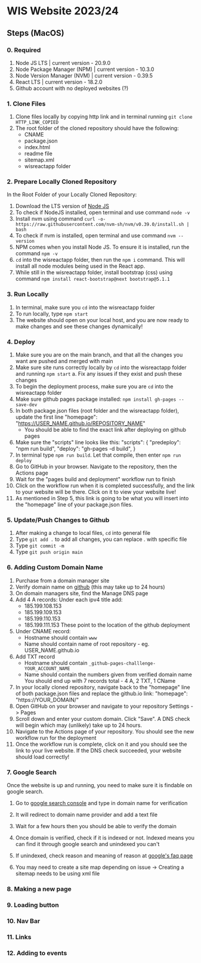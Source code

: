 # WIS Website 2023/24

## Steps (MacOS)
### 0. Required
1. Node JS LTS | current version - 20.9.0
2. Node Package Manager (NPM) | current version - 10.3.0
3. Node Version Manager (NVM) | current version - 0.39.5
4. React LTS | current version - 18.2.0
5. Github account with no deployed websites (?)

### 1. Clone Files
1. Clone files locally by copying http link and in terminal running ```git clone HTTP_LINK_COPIED```
2. The root folder of the cloned repository should have the following:
   - CNAME
   - package.json
   - index.html
   - readme file
   - sitemap.xml
   - wisreactapp folder

### 2. Prepare Locally Cloned Repository
In the Root Folder of your Locally Cloned Repository:
1. Download the LTS version of <a href="https://nodejs.org/en">Node JS</a>
2. To check if NodeJS installed, open terminal and use command ```node -v```
3. Install nvm using command ```curl -o- https://raw.githubusercontent.com/nvm-sh/nvm/v0.39.0/install.sh | bash```
4. To check if nvm is installed, open terminal and use command ```nvm --version```
5. NPM comes when you install Node JS. To ensure it is installed, run the command ```npm -v```
6. ```cd``` into the wisreactapp folder, then run the ```npm i``` command. This will install all node modules being used in the React app.
7. While still in the wisreactapp folder, install bootstrap (css) using command ```npm install react-bootstrap@next bootstrap@5.1.1```


### 3. Run Locally
1. In terminal, make sure you ```cd``` into the wisreactapp folder
2. To run locally, type ```npm start```
3. The website should open on your local host, and you are now ready to make changes and see these changes dynamically!

### 4. Deploy
1. Make sure you are on the main branch, and that all the changes you want are pushed and merged with main
2. Make sure site runs correctly locally by ```cd``` into the wisreactapp folder and running ```npm start```
   a. Fix any issues if they exist and push these changes
4. To begin the deployment process, make sure you are ```cd``` into the wisreactapp folder
5. Make sure github pages package installed: ```npm install gh-pages --save-dev```
6. In both package.json files (root folder and the wisreactapp folder), update the first line "homepage": "https://USER_NAME.github.io/REPOSITORY_NAME"
   - You should be able to find the exact link after deploying on github pages
8. Make sure the "scripts" line looks like this:
"scripts": {
  "predeploy": "npm run build",
  "deploy": "gh-pages -d build",
}
9. In terminal type ```npm run build```. Let that compile, then enter ```npm run deploy```
10. Go to GitHub in your browser. Navigate to the repository, then the Actions page
11. Wait for the "pages build and deployment" workflow run to finish
12. Click on the workflow run when it is completed successfully, and the link to your website will be there. Click on it to view your website live!
13. As mentioned in Step 5, this link is going to be what you will insert into the "homepage" line of your package.json files.

### 5. Update/Push Changes to Github
1. After making a change to local files, ```cd``` into general file
2. Type ```git add .``` to add all changes, you can replace . with specific file
3. Type ```git commit -m```
4. Type ```git push origin main```

### 6. Adding Custom Domain Name
1. Purchase from a domain manager site
2. Verify domain name on <a href="https://docs.github.com/en/pages/configuring-a-custom-domain-for-your-github-pages-site/managing-a-custom-domain-for-your-github-pages-site">github</a> (this may take up to 24 hours)
3. On domain managers site, find the Manage DNS page
4. Add 4 A records:
   Under each ipv4 title add:
   - 185.199.108.153
   - 185.199.109.153
   - 185.199.110.153
   - 185.199.111.153
  These point to the location of the github deployment
5. Under CNAME record:
   - Hostname should contain ```www```
   - Name should contain name of root repository - eg. USER_NAME.github.io
6. Add TXT record
   - Hostname should contain ```_github-pages-challlenge-YOUR_ACCOUNT_NAME```
   - Name should contain the numbers given from verified domain name
You should end up with 7 records total - 4 A, 2 TXT, 1 CName
7. In your locally cloned repository, navigate back to the "homepage" line of both package.json files and replace the github.io link: "homepage": "https://YOUR_DOMAIN/"
8. Open GitHub on your browser and navigate to your repository Settings -> Pages
9. Scroll down and enter your custom domain. Click "Save". A DNS check will begin which may (unlikely) take up to 24 hours.
10. Navigate to the Actions page of your repository. You should see the new workflow run for the deployment
11. Once the workflow run is complete, click on it and you should see the link to your live website. If the DNS check succeeded, your website should load correctly!

### 7. Google Search
Once the website is up and running, you need to make sure it is findable on google search. 
1. Go to <a href="https://search.google.com/search-console/welcome?action=inspect">google search console</a> and type in domain name for verification
2. It will redirect to domain name provider and add a text file
3. Wait for a few hours then you should be able to verify the domain

4. Once domain is verified, check if it is indexed or not. Indexed means you can find it through google search and unindexed you can't
5. If unindexed, check reason and meaning of reason at <a href="https://support.google.com/webmasters/answer/7440203#crawled">google's faq page</a>
6. You may need to create a site map depending on issue -> Creating a sitemap needs to be using xml file

### 8. Making a new page

### 9. Loading button

### 10. Nav Bar

### 11. Links

### 12. Adding to events
